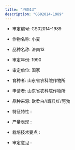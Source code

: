 ```yaml
---
title: "济南13"
description: "GS02014-1989"
---
```

* 审定编号:  GS02014-1989

*  作物名称:  小麦

*  品种名称:  济南13

*  审定年份:  1990

*  审定单位:  国家

* 育种者:  山东省农科院作物所

*  申请者:  山东省农科院作物所

*  品种来源:  欧柔白//辉县红/阿勃

*  特征特性 : 

 
*  产量表现 : 


*  栽培技术要点 : 


*  审定意见 : 

